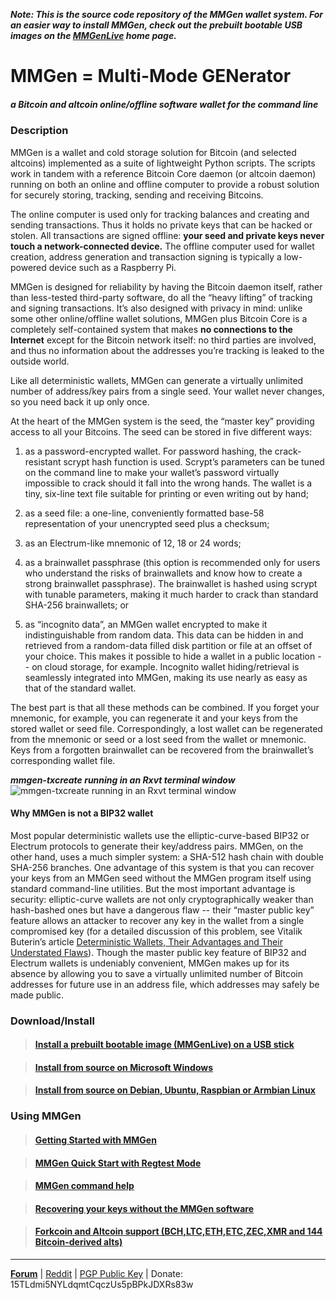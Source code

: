 ***Note: This is the source code repository of the MMGen wallet system.  For an
easier way to install MMGen, check out the prebuilt bootable USB images on the
[MMGenLive][8] home page.***

# MMGen = Multi-Mode GENerator

##### a Bitcoin and altcoin online/offline software wallet for the command line

### Description

MMGen is a wallet and cold storage solution for Bitcoin (and selected altcoins)
implemented as a suite of lightweight Python scripts.  The scripts work in
tandem with a reference Bitcoin Core daemon (or altcoin daemon) running on both
an online and offline computer to provide a robust solution for securely
storing, tracking, sending and receiving Bitcoins.

The online computer is used only for tracking balances and creating and sending
transactions.  Thus it holds no private keys that can be hacked or stolen.
All transactions are signed offline: **your seed and private keys never touch a
network-connected device.**  The offline computer used for wallet creation,
address generation and transaction signing is typically a low-powered device
such as a Raspberry Pi.

MMGen is designed for reliability by having the Bitcoin daemon itself, rather
than less-tested third-party software, do all the “heavy lifting” of tracking
and signing transactions.  It’s also designed with privacy in mind: unlike some
other online/offline wallet solutions, MMGen plus Bitcoin Core is a completely
self-contained system that makes **no connections to the Internet** except for
the Bitcoin network itself: no third parties are involved, and thus no
information about the addresses you’re tracking is leaked to the outside
world.

Like all deterministic wallets, MMGen can generate a virtually unlimited number
of address/key pairs from a single seed.  Your wallet never changes, so you need
back it up only once.

At the heart of the MMGen system is the seed, the “master key” providing access
to all your Bitcoins.  The seed can be stored in five different ways:

  1. as a password-encrypted wallet.  For password hashing, the crack-resistant
	 scrypt hash function is used.  Scrypt’s parameters can be tuned on the
	 command line to make your wallet’s password virtually impossible to crack
	 should it fall into the wrong hands.  The wallet is a tiny, six-line text
	 file suitable for printing or even writing out by hand;

  2. as a seed file: a one-line, conveniently formatted base-58 representation
	 of your unencrypted seed plus a checksum;

  3. as an Electrum-like mnemonic of 12, 18 or 24 words;

  4. as a brainwallet passphrase (this option is recommended only for users who
	 understand the risks of brainwallets and know how to create a strong
	 brainwallet passphrase).  The brainwallet is hashed using scrypt with
	 tunable parameters, making it much harder to crack than standard SHA-256
	 brainwallets; or

  5. as “incognito data”, an MMGen wallet encrypted to make it indistinguishable
	 from random data.  This data can be hidden in and retrieved from a
	 random-data filled disk partition or file at an offset of your choice.
	 This makes it possible to hide a wallet in a public location -- on cloud
	 storage, for example.  Incognito wallet hiding/retrieval is seamlessly
	 integrated into MMGen, making its use nearly as easy as that of the
	 standard wallet.

The best part is that all these methods can be combined.  If you forget your
mnemonic, for example, you can regenerate it and your keys from the stored
wallet or seed file.  Correspondingly, a lost wallet can be regenerated from the
mnemonic or seed or a lost seed from the wallet or mnemonic.  Keys from a
forgotten brainwallet can be recovered from the brainwallet’s corresponding
wallet file.

***mmgen-txcreate running in an Rxvt terminal window***
![mmgen-txcreate running in an Rxvt terminal window][9]

#### Why MMGen is not a BIP32 wallet

Most popular deterministic wallets use the elliptic-curve-based BIP32 or
Electrum protocols to generate their key/address pairs.  MMGen, on the other
hand, uses a much simpler system: a SHA-512 hash chain with double SHA-256
branches.  One advantage of this system is that you can recover your keys from
an MMGen seed without the MMGen program itself using standard command-line
utilities.  But the most important advantage is security: elliptic-curve wallets
are not only cryptographically weaker than hash-bashed ones but have a dangerous
flaw -- their “master public key” feature allows an attacker to recover any key
in the wallet from a single compromised key (for a detailed discussion of this
problem, see Vitalik Buterin’s article [Deterministic Wallets, Their Advantages
and Their Understated Flaws][7]).  Though the master public key feature of BIP32
and Electrum wallets is undeniably convenient, MMGen makes up for its absence by
allowing you to save a virtually unlimited number of Bitcoin addresses for
future use in an address file, which addresses may safely be made public.


### Download/Install

> #### [Install a prebuilt bootable image (MMGenLive) on a USB stick][8]

> #### [Install from source on Microsoft Windows][1]

> #### [Install from source on Debian, Ubuntu, Raspbian or Armbian Linux][2]


### Using MMGen

> #### [Getting Started with MMGen][3]

> #### [MMGen Quick Start with Regtest Mode][q]

> #### [MMGen command help][6]

> #### [Recovering your keys without the MMGen software][r]

> #### [Forkcoin and Altcoin support (BCH,LTC,ETH,ETC,ZEC,XMR and 144 Bitcoin-derived alts)][x]

- - - - - - - - - - - - - - - - - - - - - - - - - - - - - - - - - - - - - - -

[**Forum**][4] |
[Reddit][0] |
[PGP Public Key][5] |
Donate: 15TLdmi5NYLdqmtCqczUs5pBPkJDXRs83w

[0]: https://www.reddit.com/user/mmgen-py
[1]: https://github.com/mmgen/mmgen/wiki/Install-MMGen-on-Microsoft-Windows
[2]: https://github.com/mmgen/mmgen/wiki/Install-MMGen-on-Debian-or-Ubuntu-Linux
[3]: https://github.com/mmgen/mmgen/wiki/Getting-Started-with-MMGen
[4]: https://bitcointalk.org/index.php?topic=567069.0
[5]: https://github.com/mmgen/mmgen/wiki/MMGen-Signing-Key
[6]: https://github.com/mmgen/mmgen/wiki/MMGen-command-help
[q]: https://github.com/mmgen/mmgen/wiki/MMGen-Quick-Start-with-Regtest-Mode
[7]: http://bitcoinmagazine.com/8396/deterministic-wallets-advantages-flaw/
[8]: https://github.com/mmgen/MMGenLive
[9]: https://cloud.githubusercontent.com/assets/6071028/20677261/6ccab1bc-b58a-11e6-8ab6-094f88befef2.jpg
[r]: https://github.com/mmgen/mmgen/wiki/Recovering-Your-Keys-Without-the-MMGen-Software
[x]: https://github.com/mmgen/mmgen/wiki/Getting-Started-with-MMGen#a_alt
[z]: https://user-images.githubusercontent.com/6071028/31656274-a35a1252-b31a-11e7-93b7-3d666f50f70f.png
